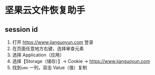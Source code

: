 # 坚果云文件恢复助手

## session id

1. 打开 https://www.jianguoyun.com 登录
2. 在页面任意地方右键，选择审查元素
3. 选择 Application（应用）
4. 选择【Storage（储存）】-> Cookie -> https://www.jianguoyun.com
5. 找到`umn` 一列，双击 Value（值）复制
